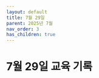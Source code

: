 ```yaml
---
layout: default
title: 7월 29일
parent: 2025년 7월
nav_order: 3
has_children: true
---
```


# 7월 29일 교육 기록
